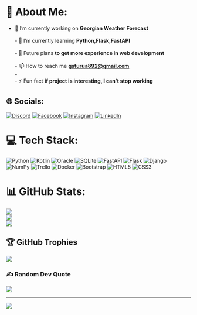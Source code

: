 # 💫 About Me:
- 🔭 I’m currently working on **Georgian Weather Forecast**<br><br>- 🌱 I’m currently learning **Python,Flask,FastAPI**<br><br>- 💬 Future plans **to get more experience in web development**<br><br>- 📫 How to reach me **gsturua892@gmail.com**<br>- <br>- ⚡ Fun fact **if project is interesting, I can't stop working**


## 🌐 Socials:
[![Discord](https://img.shields.io/badge/Discord-%237289DA.svg?logo=discord&logoColor=white)](htttps://discord.gg/ ) [![Facebook](https://img.shields.io/badge/Facebook-%231877F2.svg?logo=Facebook&logoColor=white)](https://www.facebook.com/sturua23) [![Instagram](https://img.shields.io/badge/Instagram-%23E4405F.svg?logo=Instagram&logoColor=white)](https://instagram.com/sturua23) [![LinkedIn](https://img.shields.io/badge/LinkedIn-%230077B5.svg?logo=linkedin&logoColor=white)](https://www.linkedin.com/in/giorgi-sturua-802a53223/) 

# 💻 Tech Stack:
![Python](https://img.shields.io/badge/python-3670A0?style=for-the-badge&logo=python&logoColor=ffdd54) ![Kotlin](https://img.shields.io/badge/kotlin-%230095D5.svg?style=for-the-badge&logo=kotlin&logoColor=white) ![Oracle](https://img.shields.io/badge/Oracle-F80000?style=for-the-badge&logo=oracle&logoColor=white) ![SQLite](https://img.shields.io/badge/sqlite-%2307405e.svg?style=for-the-badge&logo=sqlite&logoColor=white) ![FastAPI](https://img.shields.io/badge/FastAPI-005571?style=for-the-badge&logo=fastapi) ![Flask](https://img.shields.io/badge/flask-%23000.svg?style=for-the-badge&logo=flask&logoColor=white) ![Django](https://img.shields.io/badge/django-%23092E20.svg?style=for-the-badge&logo=django&logoColor=white) ![NumPy](https://img.shields.io/badge/numpy-%23013243.svg?style=for-the-badge&logo=numpy&logoColor=white) ![Trello](https://img.shields.io/badge/Trello-%23026AA7.svg?style=for-the-badge&logo=Trello&logoColor=white) ![Docker](https://img.shields.io/badge/docker-%230db7ed.svg?style=for-the-badge&logo=docker&logoColor=white) ![Bootstrap](https://img.shields.io/badge/bootstrap-%23563D7C.svg?style=for-the-badge&logo=bootstrap&logoColor=white) ![HTML5](https://img.shields.io/badge/html5-%23E34F26.svg?style=for-the-badge&logo=html5&logoColor=white) ![CSS3](https://img.shields.io/badge/css3-%231572B6.svg?style=for-the-badge&logo=css3&logoColor=white)
# 📊 GitHub Stats:
![](https://github-readme-stats.vercel.app/api?username=sturu23&theme=omni&hide_border=false&include_all_commits=true&count_private=false)<br/>
![](https://github-readme-streak-stats.herokuapp.com/?user=sturu23&theme=omni&hide_border=false)<br/>
![](https://github-readme-stats.vercel.app/api/top-langs/?username=sturu23&theme=omni&hide_border=false&include_all_commits=true&count_private=false&layout=compact)

## 🏆 GitHub Trophies
![](https://github-profile-trophy.vercel.app/?username=sturu23&theme=radical&no-frame=false&no-bg=true&margin-w=4)

### ✍️ Random Dev Quote
![](https://quotes-github-readme.vercel.app/api?type=horizontal&theme=radical)

---
[![](https://visitcount.itsvg.in/api?id=sturu23&icon=0&color=0)](https://visitcount.itsvg.in)

<!-- Proudly created with GPRM ( https://gprm.itsvg.in ) -->
